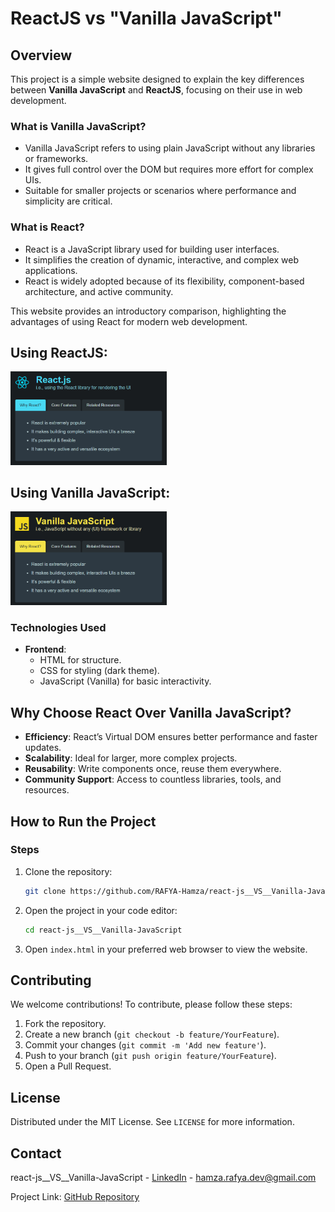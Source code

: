 #  ReactJS vs "Vanilla JavaScript"

## **Overview**

This project is a simple website designed to explain the key differences between **Vanilla JavaScript** and **ReactJS**, focusing on their use in web development.

### What is **Vanilla JavaScript**?
- Vanilla JavaScript refers to using plain JavaScript without any libraries or frameworks.
- It gives full control over the DOM but requires more effort for complex UIs.
- Suitable for smaller projects or scenarios where performance and simplicity are critical.

### What is **React**?
- React is a JavaScript library used for building user interfaces.
- It simplifies the creation of dynamic, interactive, and complex web applications.
- React is widely adopted because of its flexibility, component-based architecture, and active community.


This website provides an introductory comparison, highlighting the advantages of using React for modern web development.

## Using **ReactJS**:


<img src="assets/Reacts-js.png" alt="Page 1" width="250">


## Using **Vanilla JavaScript**:

<img src="assets/Vanilla-js.png" alt="Page 1" width="250">
  
### **Technologies Used**

- **Frontend**:
  - HTML for structure.
  - CSS for styling (dark theme).
  - JavaScript (Vanilla) for basic interactivity.


## Why Choose React Over Vanilla JavaScript?
- **Efficiency**: React’s Virtual DOM ensures better performance and faster updates.
- **Scalability**: Ideal for larger, more complex projects.
- **Reusability**: Write components once, reuse them everywhere.
- **Community Support**: Access to countless libraries, tools, and resources.


## **How to Run the Project**

   ### Steps
1. Clone the repository:
    ```bash
    git clone https://github.com/RAFYA-Hamza/react-js__VS__Vanilla-JavaScript.git
    ```
2. Open the project in your code editor:
    ```bash
    cd react-js__VS__Vanilla-JavaScript
    ```

3. Open `index.html` in your preferred web browser to view the website.

## Contributing

We welcome contributions! To contribute, please follow these steps:

1. Fork the repository.
2. Create a new branch (`git checkout -b feature/YourFeature`).
3. Commit your changes (`git commit -m 'Add new feature'`).
4. Push to your branch (`git push origin feature/YourFeature`).
5. Open a Pull Request.

## License

Distributed under the MIT License. See `LICENSE` for more information.

## Contact

react-js__VS__Vanilla-JavaScript - [LinkedIn](https://www.linkedin.com/in/hamza-rafya-01a0011b8/) - hamza.rafya.dev@gmail.com

Project Link: [GitHub Repository](https://github.com/RAFYA-Hamza/react-js__VS__Vanilla-JavaScript.git)
